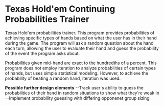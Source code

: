 # Texas Hold'em Continuing Probabilities Trainer

Texas Hold'em probabilities trainer. This program provides probabilities of achieving specific types of hands based on what the user has in their hand during the game. The program will ask a random question about the hand each turn, allowing the user to evaluate their hand and guess the probability of the event the program asks about.

Probabilities given mid-hand are exact to the hundredths of a percent. This program does not employ iteration to analyze probabilities of certain types of hands, but uses simple statistical modeling. However, to achieve the probability of beating a random hand, iteration was used.

****Possible further design elements****
--Track user's ability to guess the probabilities of their hand in random situations to show what they're weak in
--Implement probability guessing with differing opponenet group sizing
